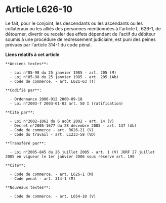 # Article L626-10

Le fait, pour le conjoint, les descendants ou les ascendants ou les collatéraux ou les alliés des personnes mentionnées à
l'article L. 626-1, de détourner, divertir ou receler des effets dépendant de l'actif du débiteur soumis à une procédure de
redressement judiciaire, est puni des peines prévues par l'article 314-1 du code pénal.

**Liens relatifs à cet article**

	**Anciens textes**:

	  - Loi n°85-98 du 25 janvier 1985 - art. 205 (M)
	  - Loi n°85-98 du 25 janvier 1985 - art. 205 (Ab)
	  - Code de commerce. - art. L621-63 (T)

	**Codifié par**:

	  - Ordonnance 2000-912 2000-09-18
	  - Loi n°2003-7 2003-01-03 art. 50 I (ratification)

	**Cité par**:

	  - Loi n°2002-1062 du 6 août 2002 - art. 14 (V)
	  - Décret n°2005-1677 du 28 décembre 2005 - art. 137 (Ab)
	  - Code de commerce - art. R626-21 (V)
	  - Code du travail - art. L1233-58 (VD)

	**Transféré par**:

	  - Loi n°2005-845 du 26 juillet 2005 - art. 1 (V) JORF 27 juillet 2005 en vigueur le 1er janvier 2006 sous réserve art. 190

	**Cite**:

	  - Code de commerce. - art. L626-1 (M)
	  - Code pénal - art. 314-1 (M)

	**Nouveaux textes**:

	  - Code de commerce. - art. L654-10 (V)
